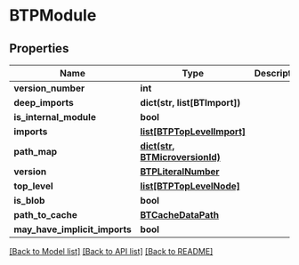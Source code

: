 # BTPModule

## Properties
Name | Type | Description | Notes
------------ | ------------- | ------------- | -------------
**version_number** | **int** |  | [optional] 
**deep_imports** | **dict(str, list[BTImport])** |  | [optional] 
**is_internal_module** | **bool** |  | [optional] 
**imports** | [**list[BTPTopLevelImport]**](BTPTopLevelImport.md) |  | [optional] 
**path_map** | [**dict(str, BTMicroversionId)**](BTMicroversionId.md) |  | [optional] 
**version** | [**BTPLiteralNumber**](BTPLiteralNumber.md) |  | [optional] 
**top_level** | [**list[BTPTopLevelNode]**](BTPTopLevelNode.md) |  | [optional] 
**is_blob** | **bool** |  | [optional] 
**path_to_cache** | [**BTCacheDataPath**](BTCacheDataPath.md) |  | [optional] 
**may_have_implicit_imports** | **bool** |  | [optional] 

[[Back to Model list]](../README.md#documentation-for-models) [[Back to API list]](../README.md#documentation-for-api-endpoints) [[Back to README]](../README.md)


